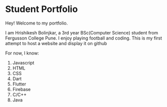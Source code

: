 # Student Portfolio

Hey! Welcome to my portfolio.

I am Hrishikesh Bolinjkar, a 3rd year BSc(Computer Science) student from Fergusson College Pune. I enjoy playing football and coding. This is my first attempt to host a website and display it on github


For now, I know:

1. Javascript
1. HTML 
1. CSS
1. Dart
1. Flutter
1. Firebase
1. C/C++
1. Java   

